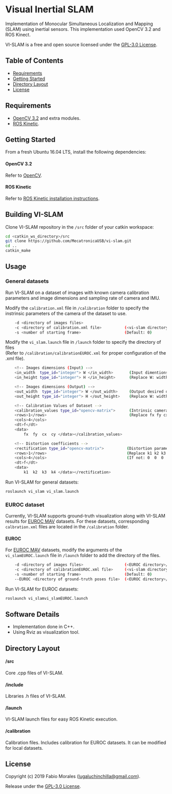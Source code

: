 # Visual Inertial SLAM

Implementation of Monocular Simultaneous Localization and Mapping (SLAM) using inertial sensors. This implementation used OpenCV 3.2 and ROS Kinect.

VI-SLAM is a free and open source licensed under the [GPL-3.0 License](https://en.wikipedia.org/wiki/GNU_General_Public_License).

## Table of Contents
- [Requirements](#requirements)
- [Getting Started](#getting-started)
- [Directory Layout](#directory-layout)
- [License](#license)

## Requirements

- [OpenCV 3.2](http://opencv.org) and extra modules.
- [ROS Kinetic](http://wiki.ros.org/kinetic/Installation).

## Getting Started

From a fresh Ubuntu 16.04 LTS, install the following dependencies:

#### OpenCV 3.2 

Refer to [OpenCV](https://github.com/MecatronicaUSB/uwimageproc/blob/master/INSTALL.md).

#### ROS Kinetic

Refer to [ROS Kinetic installation instructions](http://wiki.ros.org/kinetic/Installation).

## Building VI-SLAM

Clone VI-SLAM repository in the `/src` folder of your catkin workspace:

```bash
cd <catkin_ws_directory>/src
git clone https://github.com/MecatronicaUSB/vi-slam.git
cd ..
catkin_make
```

## Usage

### General datasets

Run VI-SLAM on a dataset of images with known camera calibration parameters and image dimensions and sampling rate of camera and IMU.

Modify the `calibration.xml` file in `/calibration` folder to specify the instrinsic parameters of the camera of the dataset to use. 

```bash
    -d <directory of images files>                  
    -c <directory of calibration.xml file>          (<vi-slam directory>/calibration/calibration.xml)
    -s <number of starting frame>                   (Default: 0)
```

Modify the `vi_slam.launch` file in `/launch` folder to specify the directory of files  
(Refer to `/calibration/calibrationEUROC.xml` for proper configuration of the .xml file).

```bash
    <!-- Images dimensions (Input) -->
    <in_width  type_id="integer"> W </in_width>       (Input dimentions of images)
    <in_height type_id="integer"> H </in_height>      (Replace W: width, H: height)

    <!-- Images dimensions (Output) -->
    <out_width  type_id="integer"> W </out_width>     (Output desired dimentions of images)
    <out_height type_id="integer"> H </out_height>    (Replace W: width, H: height)

    <!-- Calibration Values of Dataset -->
    <calibration_values type_id="opencv-matrix">      (Intrinsic camera parameters)
    <rows>1</rows>                                    (Replace fx fy cx cy)
    <cols>4</cols>
    <dt>f</dt>
    <data>
        fx  fy  cx  cy </data></calibration_values> 

    <!-- Distortion coefficients -->
    <rectification type_id="opencv-matrix">          (Distortion parameters, optional)
    <rows>1</rows>                                   (Replace k1 k2 k3 k4)
    <cols>4</cols>                                   (If not: 0  0  0  1)
    <dt>f</dt>  
    <data>
        k1  k2  k3  k4 </data></rectification>
```

Run VI-SLAM for general datasets:
```bash
roslaunch vi_slam vi_slam.launch
```
### EUROC dataset

Currently, VI-SLAM supports ground-truth visualization along with VI-SLAM results for [EUROC MAV](https://projects.asl.ethz.ch/datasets/doku.php?id=kmavvisualinertialdatasets) datasets. For these datasets, corresponding `calbration.xml` files are located in the `/calibration` folder.

#### EUROC

For [EUROC MAV](https://projects.asl.ethz.ch/datasets/doku.php?id=kmavvisualinertialdatasets) datasets, modify the arguments of the `vi_slamEUROC.launch` file in `/launch` folder to add the directory of the files.
```bash
    -d <directory of images files>                  (<EUROC directory>/mav0/cam0/data/)
    -c <directory of calibrationEUROC.xml file>     (<vi-slam directory>/calibration/calibrationEUROC.xml)
    -s <number of starting frame>                   (Default: 0)
    --EUROC <directory of ground-truth poses file>  (<EUROC directory>/mav0/vic0/data.csv)
```
Run VI-SLAM for EUROC datasets:
```bash
roslaunch vi_slamvi_slamEUROC.launch
```


## Software Details

- Implementation done in C++.
- Using Rviz as visualization tool.

## Directory Layout

#### /src

Core .cpp files of VI-SLAM.

#### /include

Libraries .h files of VI-SLAM.  

#### /launch

VI-SLAM launch files for easy ROS Kinetic execution.

#### /calibration

Calibration files. Includes calibration for EUROC  datasets. It can be modified for local datasets.

## License

Copyright (c) 2019 Fabio Morales (<lugaluchinchilla@gmail.com>).

Release under the [GPL-3.0 License](LICENSE). 

